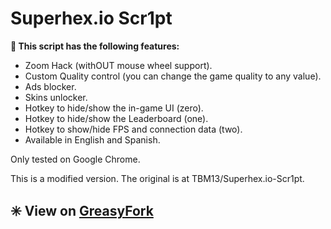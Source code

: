 # Superhex.io Scr1pt

<b>🔰 This script has the following features:</b>
* Zoom Hack (withOUT mouse wheel support).
* Custom Quality control (you can change the game quality to any value).
* Ads blocker.
* Skins unlocker.
* Hotkey to hide/show the in-game UI (zero).
* Hotkey to hide/show the Leaderboard (one).
* Hotkey to show/hide FPS and connection data (two).
* Available in English and Spanish.

Only tested on Google Chrome.

This is a modified version. The original is at TBM13/Superhex.io-Scr1pt.

## ✳️  View on [GreasyFork](https://greasyfork.org/es/scripts/36071-superhex-io-scr1pt)
